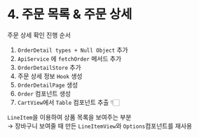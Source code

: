 # 4. 주문 목록 & 주문 상세

주문 상세 확인 진행 순서

  1. `OrderDetail types + Null Object` 추가
  2. `ApiService` 에 `fetchOrder` 메서드 추가
  3. `OrderDetailStore` 추가
  4. 주문 상세 정보 `Hook` 생성
  5. `OrderDetailPage` 생성
  6. `Order` 컴포넌트 생성
  7. `CartView`에서 `Table` 컴포넌트 추출 👇🏻

  `LineItem`을 이용하여 상품 목록을 보여주는 부분\
  → 장바구니 보여줄 때 만든 `LineItemView`와 `Options`컴포넌트를 재사용
  